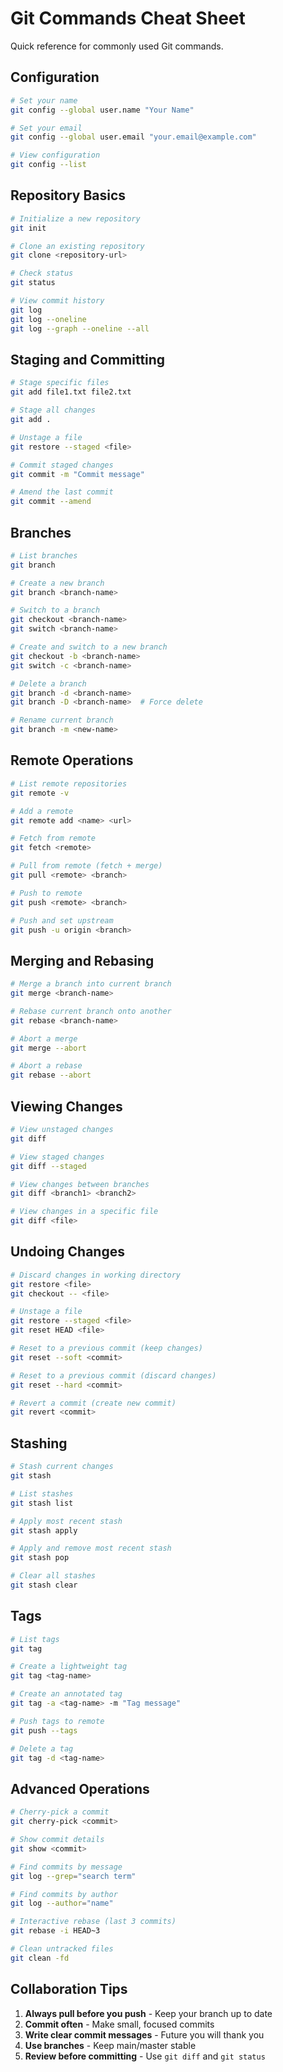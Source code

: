 # Git Commands Cheat Sheet

Quick reference for commonly used Git commands.

## Configuration

```bash
# Set your name
git config --global user.name "Your Name"

# Set your email
git config --global user.email "your.email@example.com"

# View configuration
git config --list
```

## Repository Basics

```bash
# Initialize a new repository
git init

# Clone an existing repository
git clone <repository-url>

# Check status
git status

# View commit history
git log
git log --oneline
git log --graph --oneline --all
```

## Staging and Committing

```bash
# Stage specific files
git add file1.txt file2.txt

# Stage all changes
git add .

# Unstage a file
git restore --staged <file>

# Commit staged changes
git commit -m "Commit message"

# Amend the last commit
git commit --amend
```

## Branches

```bash
# List branches
git branch

# Create a new branch
git branch <branch-name>

# Switch to a branch
git checkout <branch-name>
git switch <branch-name>

# Create and switch to a new branch
git checkout -b <branch-name>
git switch -c <branch-name>

# Delete a branch
git branch -d <branch-name>
git branch -D <branch-name>  # Force delete

# Rename current branch
git branch -m <new-name>
```

## Remote Operations

```bash
# List remote repositories
git remote -v

# Add a remote
git remote add <name> <url>

# Fetch from remote
git fetch <remote>

# Pull from remote (fetch + merge)
git pull <remote> <branch>

# Push to remote
git push <remote> <branch>

# Push and set upstream
git push -u origin <branch>
```

## Merging and Rebasing

```bash
# Merge a branch into current branch
git merge <branch-name>

# Rebase current branch onto another
git rebase <branch-name>

# Abort a merge
git merge --abort

# Abort a rebase
git rebase --abort
```

## Viewing Changes

```bash
# View unstaged changes
git diff

# View staged changes
git diff --staged

# View changes between branches
git diff <branch1> <branch2>

# View changes in a specific file
git diff <file>
```

## Undoing Changes

```bash
# Discard changes in working directory
git restore <file>
git checkout -- <file>

# Unstage a file
git restore --staged <file>
git reset HEAD <file>

# Reset to a previous commit (keep changes)
git reset --soft <commit>

# Reset to a previous commit (discard changes)
git reset --hard <commit>

# Revert a commit (create new commit)
git revert <commit>
```

## Stashing

```bash
# Stash current changes
git stash

# List stashes
git stash list

# Apply most recent stash
git stash apply

# Apply and remove most recent stash
git stash pop

# Clear all stashes
git stash clear
```

## Tags

```bash
# List tags
git tag

# Create a lightweight tag
git tag <tag-name>

# Create an annotated tag
git tag -a <tag-name> -m "Tag message"

# Push tags to remote
git push --tags

# Delete a tag
git tag -d <tag-name>
```

## Advanced Operations

```bash
# Cherry-pick a commit
git cherry-pick <commit>

# Show commit details
git show <commit>

# Find commits by message
git log --grep="search term"

# Find commits by author
git log --author="name"

# Interactive rebase (last 3 commits)
git rebase -i HEAD~3

# Clean untracked files
git clean -fd
```

## Collaboration Tips

1. **Always pull before you push** - Keep your branch up to date
2. **Commit often** - Make small, focused commits
3. **Write clear commit messages** - Future you will thank you
4. **Use branches** - Keep main/master stable
5. **Review before committing** - Use `git diff` and `git status`
